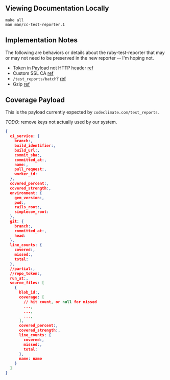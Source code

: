 ## Viewing Documentation Locally

```console
make all
man man/cc-test-reporter.1
```

## Implementation Notes

The following are behaviors or details about the ruby-test-reporter that may or
may not need to be preserved in the new reporter -- I'm hoping not.

- Token in Payload not HTTP header [ref](https://github.com/codeclimate/ruby-test-reporter/blob/master/lib/code_climate/test_reporter/formatter.rb#L66)
- Custom SSL CA [ref](https://github.com/codeclimate/ruby-test-reporter/blob/master/lib/code_climate/test_reporter/client.rb#L97)
- `/test_reports/batch`? [ref](https://github.com/codeclimate/ruby-test-reporter/blob/master/lib/code_climate/test_reporter/client.rb#L19)
- Gzip [ref](https://github.com/codeclimate/ruby-test-reporter/blob/master/lib/code_climate/test_reporter/client.rb#L58)

## Coverage Payload

This is the payload currently expected by `codeclimate.com/test_reports`.

*TODO*: remove keys not actually used by our system.

```json
{
  ci_service: {
    branch:,
    build_identifier:,
    build_url:,
    commit_sha:,
    committed_at:,
    name:,
    pull_request:,
    worker_id:
  },
  covered_percent:,
  covered_strength:,
  environment: {
    gem_version:,
    pwd:,
    rails_root:,
    simplecov_root:
  },
  git: {
    branch:,
    committed_at:,
    head:
  },
  line_counts: {
    covered:,
    missed:,
    total:
  },
  //partial:,
  //repo_token:,
  run_at:,
  source_files: [
    {
      blob_id:,
      coverage: [
        // hit count, or null for missed
        ...,
        ...,
        ...,
      ],
      covered_percent:,
      covered_strength:,
      line_counts: {
        covered:,
        missed:,
        total:
      },
      name: name
    }
  ]
}
```
